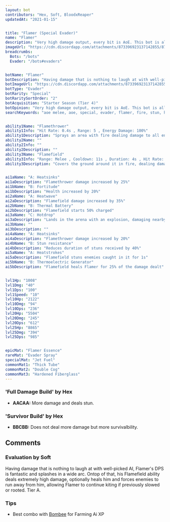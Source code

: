 ```yaml
---
layout: bot
contributors: "Hex, Soft, BloodxReaper"
updatedAt: "2021-01-15"


title: "Flamer (Special Evader)"
name: "Flamer"
description: "Very high damage output, every bit is AoE. This bot is all offense, and doesn't have much to survive by itself, even though it needs to be almost at melee range.\n- Speciality: very deadly, good combo piece\n- Note: damage on entrance handy to finish injured bots\n- Combos: Freeze/Stun/Slow, Grouping"
imageUrl: "https://cdn.discordapp.com/attachments/873396923137142855/873397575686955028/flamer.png"
breadcrumbs:
  Bots: "/bots"
  Evader: "/bots#evaders"


botName: "Flamer"
botDescription: "Having damage that is nothing to laugh at with well-picked AI, Flamer s DPS is fantastic and splashes in a wide arc. Ontop of that, his Flamefield ability deals extremely high damage, optionally heals him and forces enemies to run away from him, allowing Flamer to continue kiting if previously slowed or rooted. "
botImageUrl: "https://cdn.discordapp.com/attachments/873396923137142855/873397575686955028/flamer.png"
botType: "Evader"
botRarity: "Special"
botRaritySortOrder: "2"
botAcquisition: "Starter Season (Tier 4)"
botOpinion: "Very high damage output, every bit is AoE. This bot is all offense, and doesn't have much to survive by itself, even though it needs to be almost at melee range."
searchKeywords: "aoe melee, aoe, special, evader, flamer, fire, stun, heal"


ability1Name: "Flamethrower"
ability1Info: "Hit Rate: 0.4s , Range: 5 , Energy Damage: 100%"
ability1Description: "Sprays an area with fire dealing damage to all enemies inside"
ability2Name: ""
ability2Info: ""
ability2Description: ""
ability3Name: "Flamefield"
ability3Info: "Range: Melee , Cooldown: 11s , Duration: 4s , Hit Rate: 0.5s , Energy Damage: 113%, Impact radius: 3"
ability3Description: "Covers the ground around it in fire, dealing damage to enemies that remain inside"


ai1aName: "A: Heatsinks"
ai1aDescription: "Flamethrower damage increased by 25%"
ai1bName: "B: Fortitude"
ai1bDescription: "Health increased by 20%"
ai2aName: "A: Heatwave"
ai2aDescription: "Flamefield damage increased by 35%"
ai2bName: "B: Thermal Battery"
ai2bDescription: "Flamefield starts 50% charged"
ai3aName: "C: Hotdrop"
ai3aDescription: "Lands in the arena with an explosion, damaging nearby enemies"
ai3bName: ""
ai3bDescription: ""
ai4aName: "A: Heatsinks"
ai4aDescription: "Flamethrower damage increased by 20%"
ai4bName: "B: Stun resistance"
ai4bDescription: "Reduces duration of stuns received by 40%"
ai5aName: "A: Heatstrokes"
ai5aDescription: "Flamefield stuns enemies caught in it for 1s"
ai5bName: "B: Thermoelectric Generator"
ai5bDescription: "Flamefield heals Flamer for 25% of the damage dealt"


lvl1Hp: "1008"
lvl1Dmg: "40"
lvl1Dps: "100"
lvl1Speed: "10"
lvl10Hp: "2122"
lvl10Dmg: "94"
lvl10Dps: "236"
lvl20Hp: "5504"
lvl20Dmg: "245"
lvl20Dps: "612"
lvl25Hp: "8865"
lvl25Dmg: "394"
lvl25Dps: "985"


epicMat: "Flamer Essence"
rareMat: "Evader Spray"
specialMat: "Jet Fuel"
commonMat1: "Thick Tube"
commonMat2: "Double Cog"
commonMat3: "Hardened Fiberglass"
---
```


### 'Full Damage Build' by Hex
- **AACAA:** More damage and deals stun.

### 'Survivor Build' by Hex
- **BBCBB:** Does not deal more damage but more survivalbility.

## Comments

### Evaluation by Soft
Having damage that is nothing to laugh at with well-picked AI, Flamer's DPS is fantastic and splashes in a wide arc. Ontop of that, his Flamefield ability deals extremely high damage, optionally heals him and forces enemies to run away from him, allowing Flamer to continue kiting if previously slowed or rooted. Tier A.

### Tips
- Best combo with [Bombee](/Bombee) for Farming Ai XP

